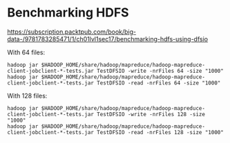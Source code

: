 
# Benchmarking HDFS
 
https://subscription.packtpub.com/book/big-data-/9781783285471/1/ch01lvl1sec17/benchmarking-hdfs-using-dfsio

With 64 files:
```
hadoop jar $HADOOP_HOME/share/hadoop/mapreduce/hadoop-mapreduce-client-jobclient-*-tests.jar TestDFSIO -write -nrFiles 64 -size "1000"
hadoop jar $HADOOP_HOME/share/hadoop/mapreduce/hadoop-mapreduce-client-jobclient-*-tests.jar TestDFSIO -read -nrFiles 64 -size "1000"
```

With 128 files:
```
hadoop jar $HADOOP_HOME/share/hadoop/mapreduce/hadoop-mapreduce-client-jobclient-*-tests.jar TestDFSIO -write -nrFiles 128 -size "1000"
hadoop jar $HADOOP_HOME/share/hadoop/mapreduce/hadoop-mapreduce-client-jobclient-*-tests.jar TestDFSIO -read -nrFiles 128 -size "1000"
```
